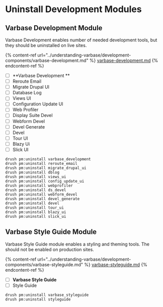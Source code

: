 # Uninstall Development Modules

## Varbase Development Module

Varbase Development enables number of needed development tools, but they should be uninstalled on live sites.

{% content-ref url="../understanding-varbase/development-components/varbase-development.md" %}
[varbase-development.md](../understanding-varbase/development-components/varbase-development.md)
{% endcontent-ref %}

* [ ] **Varbase Development **
* [ ] Reroute Email
* [ ] Migrate Drupal UI
* [ ] Database Log
* [ ] Views UI
* [ ] Configuration Update UI
* [ ] Web Profiler
* [ ] Display Suite Devel
* [ ] Webform Devel
* [ ] Devel Generate
* [ ] Devel
* [ ] Tour UI
* [ ] Blazy Ui
* [ ] Slick UI

```
drush pm:uninstall varbase_development
drush pm:uninstall reroute_email
drush pm:uninstall migrate_drupal_ui
drush pm:uninstall dblog
drush pm:uninstall views_ui
drush pm:uninstall config_update_ui
drush pm:uninstall webprofiler
drush pm:uninstall ds_devel
drush pm:uninstall webform_devel
drush pm:uninstall devel_generate
drush pm:uninstall devel
drush pm:uninstall tour_ui
drush pm:uninstall blazy_ui
drush pm:uninstall slick_ui
```

## **Varbase Style Guide Module**

Varbase Style Guide module enables a styling and theming tools. The should not be enabled on production sites.

{% content-ref url="../understanding-varbase/development-components/varbase-styleguide.md" %}
[varbase-styleguide.md](../understanding-varbase/development-components/varbase-styleguide.md)
{% endcontent-ref %}

* [ ] **Varbase Style Guide**
* [ ] Style Guide

```
drush pm:uninstall varbase_styleguide
drush pm:uninstall styleguide
```

